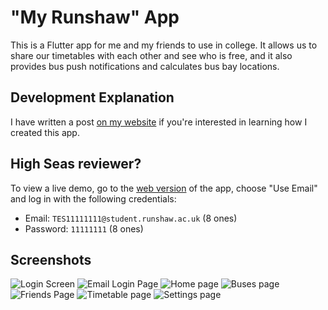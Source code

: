# "My Runshaw" App

This is a Flutter app for me and my friends to use in college. It allows us to share our timetables with each other and see who is free, and it also provides bus push notifications and calculates bus bay locations. 

## Development Explanation

I have written a post [on my website](https://danieldb.uk/posts/runshaw-app/) if you're interested in learning how I created this app.

## High Seas reviewer?

To view a live demo, go to the [web version](https://runshaw.danieldb.uk) of the app, choose "Use Email" and log in with the following credentials:
- Email: `TES11111111@student.runshaw.ac.uk` (8 ones)
- Password: `11111111` (8 ones)

## Screenshots

![Login Screen](image.png)
![Email Login Page](image-1.png)
![Home page](image-2.png)
![Buses page](image-3.png)
![Friends Page](image-4.png)
![Timetable page](image-5.png)
![Settings page](image-6.png)